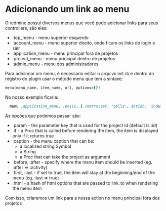 # Adicionando um link ao menu

O redmine possui diversos menus que você pode adicionar links para seus controllers, são eles:

* :top_menu - menu superior esquerdo
* :account_menu - menu superior direito, onde ficam os links de login e sair
* :application_menu - menu principal fora de projetos
* :project_menu - menu principal dentro de projetos
* :admin_menu - menu dos administradores

Para adicionar um menu, é necessário editar o arquivo init.rb e dentro do registro do plugin usar o método menu que tem a sintaxe:

```rb
menu(menu_name, item_name, url, options={})
```

No nosso exemplo ficaria:

```rb
  menu :application_menu, :polls, { controller: 'polls', action: 'index' }
```

As opções que podemos passar são:

* :param - the parameter key that is used for the project id (default is :id)
* :if - a Proc that is called before rendering the item, the item is displayed only if it returns true
* :caption - the menu caption that can be:
  * a localized string Symbol
  * a String
  * a Proc that can take the project as argument
* :before, :after - specify where the menu item should be inserted (eg. :after => :activity)
* :first, :last - if set to true, the item will stay at the beginning/end of the menu (eg. :last => true)
* :html - a hash of html options that are passed to link_to when rendering the menu item

Com isso, criaremos um link para a nossa action no menu principal fora dos projetos
